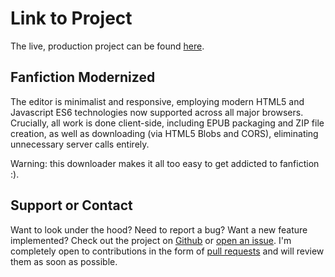 # Link to Project
The live, production project can be found [here](https://firebolt55439.github.io/fanfic-downloader/web/).

## Fanfiction Modernized

The editor is minimalist and responsive, employing modern HTML5 and Javascript ES6 technologies now supported across all major browsers. Crucially, all work is done client-side, including EPUB packaging and ZIP file creation, as well as downloading (via HTML5 Blobs and CORS), eliminating unnecessary server calls entirely.

Warning: this downloader makes it all too easy to get addicted to fanfiction :).

## Support or Contact

Want to look under the hood? Need to report a bug? Want a new feature implemented? Check out the project on [Github](https://github.com/firebolt55439/fanfic-downloader) or [open an issue](https://github.com/firebolt55439/fanfic-downloader/issues). I'm completely open to contributions in the form of [pull requests](https://github.com/firebolt55439/fanfic-downloader/pulls) and will review them as soon as possible.
